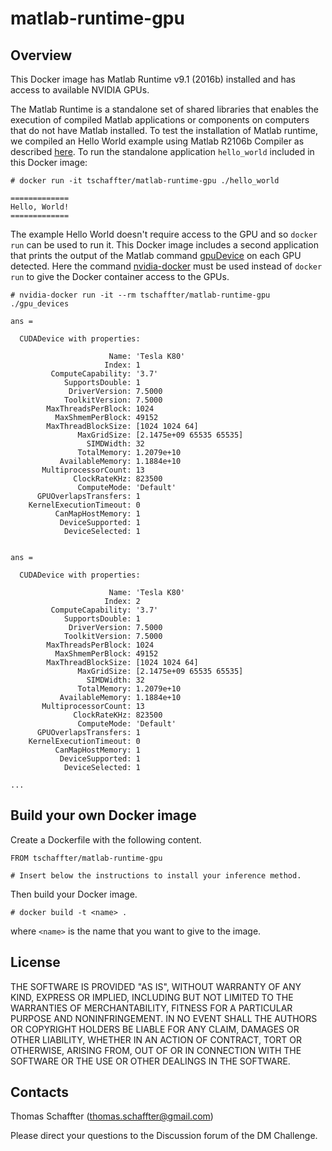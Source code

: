 # matlab-runtime-gpu
## Overview
This Docker image has Matlab Runtime v9.1 (2016b) installed and has access to available NVIDIA GPUs.

The Matlab Runtime is a standalone set of shared libraries that enables the execution of compiled Matlab applications or components on computers that do not have Matlab installed. To test the installation of Matlab runtime, we compiled an Hello World example using Matlab R2106b Compiler as described [here](https://support.opensciencegrid.org/support/solutions/articles/5000660751-basics-of-compiled-matlab-applications-hello-world-example). To run the standalone application `hello_world` included in this Docker image: 

```
# docker run -it tschaffter/matlab-runtime-gpu ./hello_world

=============
Hello, World!
=============
```

The example Hello World doesn't require access to the GPU and so `docker run` can be used to run it. This Docker image includes a second application that prints the output of the Matlab command [gpuDevice](https://www.mathworks.com/help/distcomp/gpudevice.html) on each GPU detected. Here the command [nvidia-docker](https://github.com/NVIDIA/nvidia-docker) must be used instead of `docker run` to give the Docker container access to the GPUs.

```
# nvidia-docker run -it --rm tschaffter/matlab-runtime-gpu ./gpu_devices

ans = 

  CUDADevice with properties:

                      Name: 'Tesla K80'
                     Index: 1
         ComputeCapability: '3.7'
            SupportsDouble: 1
             DriverVersion: 7.5000
            ToolkitVersion: 7.5000
        MaxThreadsPerBlock: 1024
          MaxShmemPerBlock: 49152
        MaxThreadBlockSize: [1024 1024 64]
               MaxGridSize: [2.1475e+09 65535 65535]
                 SIMDWidth: 32
               TotalMemory: 1.2079e+10
           AvailableMemory: 1.1884e+10
       MultiprocessorCount: 13
              ClockRateKHz: 823500
               ComputeMode: 'Default'
      GPUOverlapsTransfers: 1
    KernelExecutionTimeout: 0
          CanMapHostMemory: 1
           DeviceSupported: 1
            DeviceSelected: 1


ans = 

  CUDADevice with properties:

                      Name: 'Tesla K80'
                     Index: 2
         ComputeCapability: '3.7'
            SupportsDouble: 1
             DriverVersion: 7.5000
            ToolkitVersion: 7.5000
        MaxThreadsPerBlock: 1024
          MaxShmemPerBlock: 49152
        MaxThreadBlockSize: [1024 1024 64]
               MaxGridSize: [2.1475e+09 65535 65535]
                 SIMDWidth: 32
               TotalMemory: 1.2079e+10
           AvailableMemory: 1.1884e+10
       MultiprocessorCount: 13
              ClockRateKHz: 823500
               ComputeMode: 'Default'
      GPUOverlapsTransfers: 1
    KernelExecutionTimeout: 0
          CanMapHostMemory: 1
           DeviceSupported: 1
            DeviceSelected: 1

...
```

## Build your own Docker image
Create a Dockerfile with the following content.

```
FROM tschaffter/matlab-runtime-gpu

# Insert below the instructions to install your inference method.
```

Then build your Docker image.

```
# docker build -t <name> .
```
where `<name>` is the name that you want to give to the image.

## License
THE SOFTWARE IS PROVIDED "AS IS", WITHOUT WARRANTY OF ANY KIND, EXPRESS OR IMPLIED, INCLUDING BUT NOT LIMITED TO THE WARRANTIES OF MERCHANTABILITY, FITNESS FOR A PARTICULAR PURPOSE AND NONINFRINGEMENT. IN NO EVENT SHALL THE AUTHORS OR COPYRIGHT HOLDERS BE LIABLE FOR ANY CLAIM, DAMAGES OR OTHER LIABILITY, WHETHER IN AN ACTION OF CONTRACT, TORT OR OTHERWISE, ARISING FROM, OUT OF OR IN CONNECTION WITH THE SOFTWARE OR THE USE OR OTHER DEALINGS IN THE SOFTWARE.

## Contacts
Thomas Schaffter (thomas.schaffter@gmail.com)

Please direct your questions to the Discussion forum of the DM Challenge.
